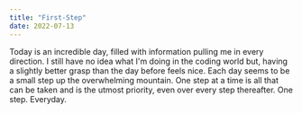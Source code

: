 ```yaml
---
title: "First-Step"
date: 2022-07-13
---
```


Today is an incredible day, filled with information pulling me in every direction. I still have  no idea what I'm doing in the
coding world but, having a slightly better grasp than the day before feels nice. Each day seems to be a small step up the overwhelming mountain.
One step at a time is all that can be taken and is the utmost priority, even over every step thereafter. One step. Everyday.
